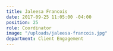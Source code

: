 ```yaml
---
title: Jaleesa Francois
date: 2017-09-25 11:05:00 -04:00
position: 25
role: Coordinator
image: "/uploads/jaleesa-francois.jpg"
department: Client Engagement
---
```


